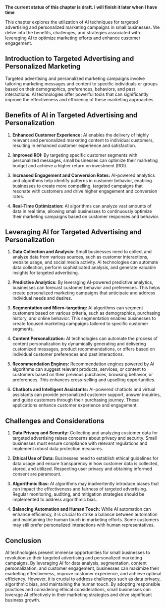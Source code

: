 **The current status of this chapter is draft. I will finish it later when I have time**

This chapter explores the utilization of AI techniques for targeted advertising and personalized marketing campaigns in small businesses. We delve into the benefits, challenges, and strategies associated with leveraging AI to optimize marketing efforts and enhance customer engagement.

Introduction to Targeted Advertising and Personalized Marketing
---------------------------------------------------------------

Targeted advertising and personalized marketing campaigns involve tailoring marketing messages and content to specific individuals or groups based on their demographics, preferences, behaviors, and past interactions. AI technologies offer powerful tools that can significantly improve the effectiveness and efficiency of these marketing approaches.

Benefits of AI in Targeted Advertising and Personalization
----------------------------------------------------------

1. **Enhanced Customer Experience:** AI enables the delivery of highly relevant and personalized marketing content to individual customers, resulting in enhanced customer experience and satisfaction.

2. **Improved ROI:** By targeting specific customer segments with personalized messages, small businesses can optimize their marketing budget and achieve a higher return on investment (ROI).

3. **Increased Engagement and Conversion Rates:** AI-powered analytics and algorithms help identify patterns in customer behavior, enabling businesses to create more compelling, targeted campaigns that resonate with customers and drive higher engagement and conversion rates.

4. **Real-Time Optimization:** AI algorithms can analyze vast amounts of data in real time, allowing small businesses to continuously optimize their marketing campaigns based on customer responses and behavior.

Leveraging AI for Targeted Advertising and Personalization
----------------------------------------------------------

1. **Data Collection and Analysis:** Small businesses need to collect and analyze data from various sources, such as customer interactions, website usage, and social media activity. AI technologies can automate data collection, perform sophisticated analysis, and generate valuable insights for targeted advertising.

2. **Predictive Analytics:** By leveraging AI-powered predictive analytics, businesses can forecast customer behavior and preferences. This helps create personalized marketing campaigns that anticipate and address individual needs and desires.

3. **Segmentation and Micro-targeting:** AI algorithms can segment customers based on various criteria, such as demographics, purchasing history, and online behavior. This segmentation enables businesses to create focused marketing campaigns tailored to specific customer segments.

4. **Content Personalization:** AI technologies can automate the process of content personalization by dynamically generating and delivering customized messages, product recommendations, or offers based on individual customer preferences and past interactions.

5. **Recommendation Engines:** Recommendation engines powered by AI algorithms can suggest relevant products, services, or content to customers based on their previous purchases, browsing behavior, or preferences. This enhances cross-selling and upselling opportunities.

6. **Chatbots and Intelligent Assistants:** AI-powered chatbots and virtual assistants can provide personalized customer support, answer inquiries, and guide customers through their purchasing journey. These applications enhance customer experience and engagement.

Challenges and Considerations
-----------------------------

1. **Data Privacy and Security:** Collecting and analyzing customer data for targeted advertising raises concerns about privacy and security. Small businesses must ensure compliance with relevant regulations and implement robust data protection measures.

2. **Ethical Use of Data:** Businesses need to establish ethical guidelines for data usage and ensure transparency in how customer data is collected, stored, and utilized. Respecting user privacy and obtaining informed consent are paramount.

3. **Algorithmic Bias:** AI algorithms may inadvertently introduce biases that can impact the effectiveness and fairness of targeted advertising. Regular monitoring, auditing, and mitigation strategies should be implemented to address algorithmic bias.

4. **Balancing Automation and Human Touch:** While AI automation can enhance efficiency, it is crucial to strike a balance between automation and maintaining the human touch in marketing efforts. Some customers may still prefer personalized interactions with human representatives.

Conclusion
----------

AI technologies present immense opportunities for small businesses to revolutionize their targeted advertising and personalized marketing campaigns. By leveraging AI for data analysis, segmentation, content personalization, and customer engagement, businesses can maximize their marketing effectiveness, improve customer experience, and achieve optimal efficiency. However, it is crucial to address challenges such as data privacy, algorithmic bias, and maintaining the human touch. By adopting responsible practices and considering ethical considerations, small businesses can leverage AI effectively in their marketing strategies and drive significant business growth.
